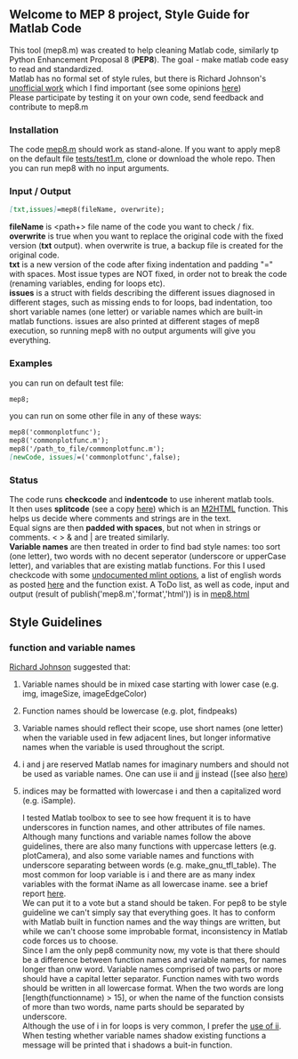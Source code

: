 ## Welcome to MEP 8 project, Style Guide for Matlab Code
This tool (mep8.m) was created to help cleaning Matlab code, similarly tp Python Enhancement Proposal 8 (**PEP8**).
 The goal - make matlab code easy to read and standardized.  
Matlab has no formal set of style rules, but there is Richard Johnson's [unofficial work](http://www.datatool.com/downloads/matlab_style_guidelines.pdf) which I find important (see some opinions [here](https://stackoverflow.com/questions/17453244/modern-matlab-codestyle-what-is-missing))  
Please participate by testing it on your own code, send feedback and contribute to mep8.m

### Installation
The code [mep8.m](https://github.com/yuval-harpaz/mep8/blob/master/mep8.m) should work as stand-alone. If you want to apply mep8 on the default file [tests/test1.m](https://github.com/yuval-harpaz/mep8/blob/master/tests/test1.m), clone or download the whole repo. Then you can run mep8 with no input arguments.

### Input / Output
```markdown
[txt,issues]=mep8(fileName, overwrite);
```
**fileName** is <path+> file name of the code you want to check / fix.  
**overwrite** is true when you want to replace the original code with the fixed version (**txt** output). when overwrite is true, a backup file is created for the original code.  
**txt** is a new version of the code after fixing indentation and padding "=" with spaces. Most issue types are NOT fixed, in order not to break the code (renaming variables, ending for loops etc).  
**issues** is a struct with fields describing the different issues diagnosed in different stages, such as missing ends to for loops, bad indentation, too short variable names (one letter) or variable names which are built-in matlab functions. issues are also printed at different stages of mep8 execution, so running mep8 with no output arguments will give you everything.


### Examples
you can run on default test file:
```markdown
mep8;
```
you can run on some other file in any of these ways:
```markdown
mep8('commonplotfunc');
mep8('commonplotfunc.m');
mep8('/path_to_file/commonplotfunc.m');
[newCode, issues]=('commonplotfunc',false);
```
### Status
The code runs **checkcode** and **indentcode** to use inherent matlab tools.  
It then uses **splitcode** (see a copy [here](https://github.com/pdollar/toolbox/blob/master/external/m2html/private/splitcode.m)) which is an [M2HTML](https://www.artefact.tk/software/matlab/m2html/) function. This helps us decide where comments and strings are in the text.  
Equal signs are then **padded with spaces**, but not when in strings or comments. < > & and | are treated similarly.  
**Variable names** are then treated in order to find bad style names: too sort (one letter), two words with no decent seperator (underscore or upperCase letter), and variables that are existing matlab functions. For this I used checkcode with some [undocumented mlint options](http://undocumentedmatlab.com/blog/parsing-mlint-code-analyzer-output), a list of english words as posted [here](https://raw.githubusercontent.com/first20hours/google-10000-english/master/google-10000-english.txt) and the function exist.
A ToDo list, as well as code, input and output (result of publish('mep8.m','format','html')) is in [mep8.html](https://yuval-harpaz.github.io/mep8/html/mep8.html)

## Style Guidelines
### function and variable names
[Richard Johnson](http://www.datatool.com/downloads/matlab_style_guidelines.pdf) suggested that:
1. Variable names should be in mixed case starting with lower case (e.g. img, imageSize, imageEdgeColor)
2. Function names should be lowercase (e.g. plot, findpeaks)
3. Variable names should reflect their scope, use short names (one letter) when the variable used in few adjacent lines, but longer informative names when the variable is used throughout the script.
4. i and j are reserved Matlab names for imaginary numbers and should not be used as variable names. One can use ii and jj instead ([see also [here](https://stackoverflow.com/questions/14790740/using-i-and-j-as-variables-in-matlab))
5. indices may be formatted with lowercase i and then a capitalized word (e.g. iSample).  

	I tested Matlab toolbox to see to see how frequent it is to have underscores in function names, and other attributes of file names. Although many functions and variable names follow the above guidelines, there are also many functions with uppercase letters  (e.g. plotCamera), and also some variable names and functions with underscore separating between words (e.g. make_gnu_tfl_table). The most common for loop variable is i and there are as many index variables with the format iName as all lowercase iname. see a brief report [here](html/statistics.html).  
	We can put it to a vote but a stand should be taken. For pep8 to be style guideline we can't simply say that everything goes. It has to conform with Matlab built in function names and the way things are written, but while we can't choose some improbable format, inconsistency in Matlab code forces us to choose.  
Since I am the only pep8 community now, my vote is that there should be a difference between function names and variable names, for names longer than onw word. Variable names comprised of two parts or more should have a capital letter separator. Function names with two words should be written in all lowercase format. When the two words are long [length(functionname) > 15], or when the name of the function consists of more than two words, name parts should be separated by underscore.  
Although the use of i in for loops is very common, I prefer the [use of ii](https://stackoverflow.com/questions/14790740/using-i-and-j-as-variables-in-matlab). When testing whether variable names shadow existing functions a message will be printed that i shadows a buit-in function.  



